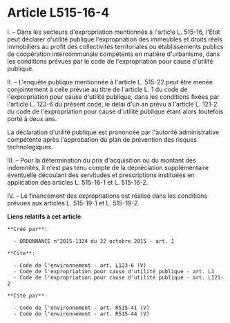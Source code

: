 # Article L515-16-4

I. – Dans les secteurs d'expropriation mentionnés à l'article L. 515-16, l'Etat peut déclarer d'utilité publique
l'expropriation des immeubles et droits réels immobiliers au profit des collectivités territoriales ou établissements publics
de coopération intercommunale compétents en matière d'urbanisme, dans les conditions prévues par le code de l'expropriation
pour cause d'utilité publique.

II. – L'enquête publique mentionnée à l'article L. 515-22 peut être menée conjointement à celle prévue au titre de l'article
L. 1 du code de l'expropriation pour cause d'utilité publique, dans les conditions fixées par l'article L. 123-6 du présent
code, le délai d'un an prévu à l'article L. 121-2 du code de l'expropriation pour cause d'utilité publique étant alors
toutefois porté à deux ans.

La déclaration d'utilité publique est prononcée par l'autorité administrative compétente après l'approbation du plan de
prévention des risques technologiques.

III. – Pour la détermination du prix d'acquisition ou du montant des indemnités, il n'est pas tenu compte de la dépréciation
supplémentaire éventuelle découlant des servitudes et prescriptions instituées en application des articles L. 515-16-1 et L.
515-16-2.

IV. – Le financement des expropriations est réalisé dans les conditions prévues aux articles L. 515-19-1 et L. 515-19-2.

**Liens relatifs à cet article**

	**Créé par**:

	  - ORDONNANCE n°2015-1324 du 22 octobre 2015 - art. 1

	**Cite**:

	  - Code de l'environnement - art. L123-6 (V)
	  - Code de l'expropriation pour cause d'utilité publique - art. L1
	  - Code de l'expropriation pour cause d'utilité publique - art. L121-2

	**Cité par**:

	  - Code de l'environnement - art. R515-41 (V)
	  - Code de l'environnement - art. R515-44 (V)
